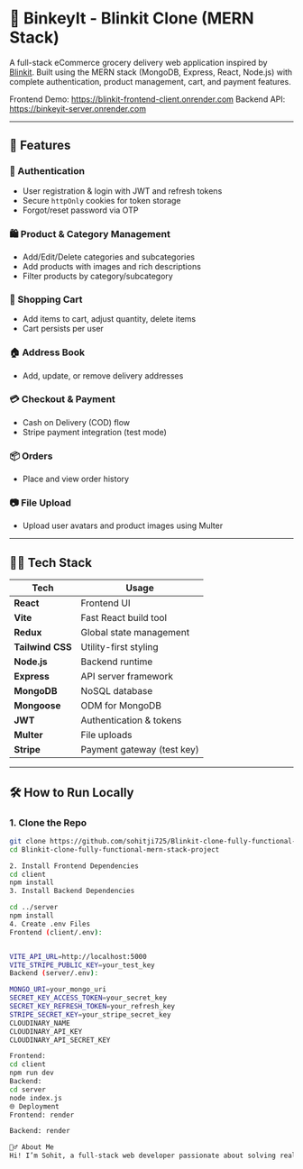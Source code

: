 

# 🛒 BinkeyIt - Blinkit Clone (MERN Stack)

A full-stack eCommerce grocery delivery web application inspired by [Blinkit](https://www.blinkit.com/). Built using the MERN stack (MongoDB, Express, React, Node.js) with complete authentication, product management, cart, and payment features.

Frontend Demo: https://blinkit-frontend-client.onrender.com
Backend API:  https://binkeyit-server.onrender.com


---

## 🚀 Features

### 👤 Authentication
- User registration & login with JWT and refresh tokens
- Secure `httpOnly` cookies for token storage
- Forgot/reset password via OTP

### 🛍️ Product & Category Management
- Add/Edit/Delete categories and subcategories
- Add products with images and rich descriptions
- Filter products by category/subcategory

### 🛒 Shopping Cart
- Add items to cart, adjust quantity, delete items
- Cart persists per user

### 🏠 Address Book
- Add, update, or remove delivery addresses

### 💳 Checkout & Payment
- Cash on Delivery (COD) flow
- Stripe payment integration (test mode)

### 📦 Orders
- Place and view order history

### 📷 File Upload
- Upload user avatars and product images using Multer

---

## 🧑‍💻 Tech Stack

| Tech      | Usage                        |
|-----------|------------------------------|
| **React** | Frontend UI                  |
| **Vite**  | Fast React build tool        |
| **Redux** | Global state management      |
| **Tailwind CSS** | Utility-first styling |
| **Node.js** | Backend runtime            |
| **Express** | API server framework       |
| **MongoDB** | NoSQL database             |
| **Mongoose** | ODM for MongoDB           |
| **JWT** | Authentication & tokens       |
| **Multer** | File uploads                |
| **Stripe** | Payment gateway (test key)  |

---



## 🛠️ How to Run Locally

### 1. Clone the Repo
```bash
git clone https://github.com/sohitji725/Blinkit-clone-fully-functional-mern-stack-project.git
cd Blinkit-clone-fully-functional-mern-stack-project

2. Install Frontend Dependencies
cd client
npm install
3. Install Backend Dependencies

cd ../server
npm install
4. Create .env Files
Frontend (client/.env):


VITE_API_URL=http://localhost:5000
VITE_STRIPE_PUBLIC_KEY=your_test_key
Backend (server/.env):

MONGO_URI=your_mongo_uri
SECRET_KEY_ACCESS_TOKEN=your_secret_key
SECRET_KEY_REFRESH_TOKEN=your_refresh_key
STRIPE_SECRET_KEY=your_stripe_secret_key
CLOUDINARY_NAME
CLOUDINARY_API_KEY
CLOUDINARY_API_SECRET_KEY

Frontend:
cd client
npm run dev
Backend:
cd server
node index.js
🌐 Deployment
Frontend: render 

Backend: render

🙋‍♂️ About Me
Hi! I’m Sohit, a full-stack web developer passionate about solving real-world problems using clean and scalable code.




